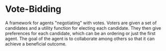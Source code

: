 # Vote-Bidding

A framework for agents "negotiating" with votes. Voters are given a
set of candidates and a utility function for electing each
candidate. They then give preferences for each candidate, which can be
an ordering or just the first agent. The goal of the agent is to
collaborate among others so that it can achieve a beneficial outcome.
